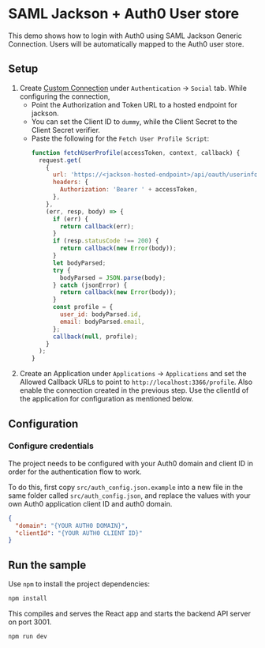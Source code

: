 # SAML Jackson + Auth0 User store

This demo shows how to login with Auth0 using SAML Jackson Generic Connection. Users will be automatically mapped to the Auth0 user store.

## Setup

1. Create [Custom Connection](https://auth0.com/docs/authenticate/identity-providers/social-identity-providers/oauth2) under `Authentication` -> `Social` tab. While configuring the connection,
   - Point the Authorization and Token URL to a hosted endpoint for jackson.
   - You can set the Client ID to `dummy`, while the Client Secret to the Client Secret verifier.
   - Paste the following for the `Fetch User Profile Script`:
     ```javascript
     function fetchUserProfile(accessToken, context, callback) {
       request.get(
         {
           url: 'https://<jackson-hosted-endpoint>/api/oauth/userinfo',
           headers: {
             Authorization: 'Bearer ' + accessToken,
           },
         },
         (err, resp, body) => {
           if (err) {
             return callback(err);
           }
           if (resp.statusCode !== 200) {
             return callback(new Error(body));
           }
           let bodyParsed;
           try {
             bodyParsed = JSON.parse(body);
           } catch (jsonError) {
             return callback(new Error(body));
           }
           const profile = {
             user_id: bodyParsed.id,
             email: bodyParsed.email,
           };
           callback(null, profile);
         }
       );
     }
     ```
2. Create an Application under `Applications` -> `Applications` and set the Allowed Callback URLs to point to `http://localhost:3366/profile`. Also enable the connection created in the previous step. Use the clientId of the application for configuration as mentioned below.

## Configuration

### Configure credentials

The project needs to be configured with your Auth0 domain and client ID in order for the authentication flow to work.

To do this, first copy `src/auth_config.json.example` into a new file in the same folder called `src/auth_config.json`, and replace the values with your own Auth0 application client ID and auth0 domain.

```json
{
  "domain": "{YOUR AUTH0 DOMAIN}",
  "clientId": "{YOUR AUTH0 CLIENT ID}"
}
```

## Run the sample

Use `npm` to install the project dependencies:

```bash
npm install
```

This compiles and serves the React app and starts the backend API server on port 3001.

```bash
npm run dev
```
